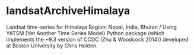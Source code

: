 # landsatArchiveHimalaya
Landsat time-series for Himalaya Region: Nepal, India, Bhutan / Using YATSM (Yet Another Time Series Model) Python package (which implements the ~9.3 version of CCDC (Zhu & Woodcock 2014)) developed at Boston University by Chris Holden.
